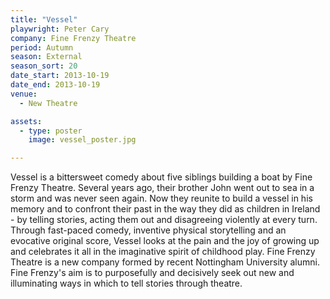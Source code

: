 ```yaml
---
title: "Vessel"
playwright: Peter Cary
company: Fine Frenzy Theatre
period: Autumn
season: External
season_sort: 20
date_start: 2013-10-19
date_end: 2013-10-19
venue:
  - New Theatre

assets:
  - type: poster
    image: vessel_poster.jpg

---
```

Vessel is a bittersweet comedy about five siblings building a boat by Fine Frenzy Theatre. Several years ago, their brother John went out to sea in a storm and was never seen again. Now they reunite to build a vessel in his memory and to confront their past in the way they did as children in Ireland - by telling stories, acting them out and disagreeing violently at every turn. Through fast-paced comedy, inventive physical storytelling and an evocative original score, Vessel looks at the pain and the joy of growing up and celebrates it all in the imaginative spirit of childhood play. Fine Frenzy Theatre is a new company formed by recent Nottingham University alumni. Fine Frenzy's aim is to purposefully and decisively seek out new and illuminating ways in which to tell stories through theatre.